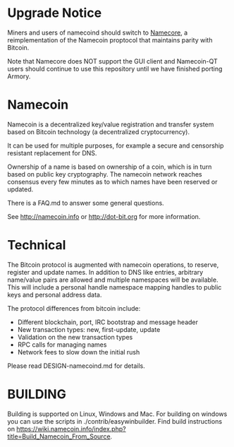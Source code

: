 Upgrade Notice
==============

Miners and users of namecoind should switch to [Namecore](github.com/namecoin/namecore), a reimplementation of the Namecoin proptocol that maintains parity with Bitcoin.

Note that Namecore does NOT support the GUI client and Namecoin-QT users should continue to use this repository until we have finished porting Armory.

Namecoin
===================

Namecoin is a decentralized key/value registration and transfer system based on Bitcoin technology (a decentralized cryptocurrency).

It can be used for multiple purposes, for example a secure and censorship resistant replacement for DNS.

Ownership of a name is based on ownership of a coin, which is in turn based on public key cryptography.  The namecoin network reaches consensus every few minutes as to which names have been reserved or updated.

There is a FAQ.md to answer some general questions.

See http://namecoin.info or http://dot-bit.org for more information.


Technical
=====================

The Bitcoin protocol is augmented with namecoin operations, to reserve, register and update names.  In addition to DNS like entries, arbitrary name/value pairs are allowed and multiple namespaces will be available.  This will include a personal handle namespace mapping handles to public keys and personal address data.

The protocol differences from bitcoin include:

* Different blockchain, port, IRC bootstrap and message header
* New transaction types: new, first-update, update
* Validation on the new transaction types
* RPC calls for managing names
* Network fees to slow down the initial rush

Please read DESIGN-namecoind.md for details.


BUILDING
======================

Building is supported on Linux, Windows and Mac. For building on windows you can use the scripts in ./contrib/easywinbuilder. Find build instructions on https://wiki.namecoin.info/index.php?title=Build_Namecoin_From_Source.

